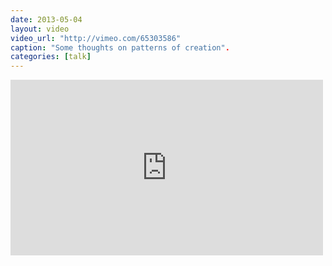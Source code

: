 ```yaml
---
date: 2013-05-04
layout: video
video_url: "http://vimeo.com/65303586"
caption: "Some thoughts on patterns of creation".
categories: [talk]
---
```


<iframe src="http://player.vimeo.com/video/65303586" width="500" height="281" frameborder="0"></iframe>
